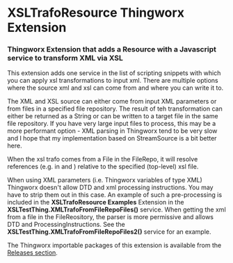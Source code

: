 # XSLTrafoResource Thingworx Extension #
### Thingworx Extension that adds a Resource with a Javascript service to transform XML via XSL ###

This extension adds one service in the list of scripting snippets with which you can apply xsl transformations
to input xml. There are multiple options where the source xml and xsl can come from and where you can write it to.

The XML and XSL source can either come from input XML parameters or from files in a specified file repository. 
The result of teh transformation can either be returned as a String or can be written to a target file in the same file repository.
If you have very large input files to process, this may be a more performant option - XML parsing in Thingworx tend to be very slow 
and I hope that my implementation based on StreamSource is a bit better here.

When the xsl trafo comes from a File in the FileRepo, it will resolve references (e.g. in <includes/> and <imports/>) relative to the 
specified (top-level) xsl file. 

When using XML parameters (i.e. Thingworx variables of type XML) Thingworx doesn't allow DTD and xml processing instructions. 
You may have to strip them out in this case. An example of such a pre-processing is included in 
the __XSLTrafoResource Examples__ Extension in the __XSLTestThing.XMLTrafoFromFileRepoFiles()__ service. When getting 
the xml from a file in the FileReository, the parser is more permissive and allows DTD and ProcessingInstructions. 
See the __XSLTestThing.XMLTrafoFromFileRepoFiles2()__ service for an example.

 The Thingworx importable packages of this extension is available from the [Releases section](../../../releases).
